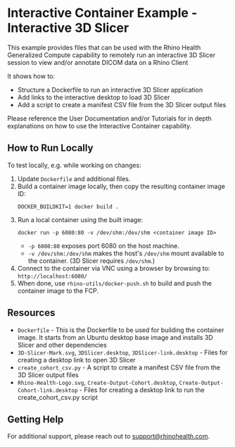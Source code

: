 # Interactive Container Example - Interactive 3D Slicer

This example provides files that can be used with the Rhino Health Generalized Compute capability to remotely run an interactive 3D Slicer session to view and/or annotate DICOM data on a Rhino Client

It shows how to:
* Structure a Dockerfile to run an interactive 3D Slicer application
* Add links to the interactive desktop to load 3D Slicer
* Add a script to create a manifest CSV file from the 3D Slicer output files

Please reference the User Documentation and/or Tutorials for in depth explanations on how to use the Interactive Container capability.


## How to Run Locally

To test locally, e.g. while working on changes:

1. Update `Dockerfile` and additional files.
2. Build a container image locally, then copy the resulting container image ID:
   ```shell
   DOCKER_BUILDKIT=1 docker build .
   ```
3. Run a local container using the built image:
   ```shell
   docker run -p 6080:80 -v /dev/shm:/dev/shm <container image ID>
   ```
   * `-p 6080:80` exposes port 6080 on the host machine.
   * `-v /dev/shm:/dev/shm` makes the host's `/dev/shm` mount available to the container.
     (3D Slicer requires `/dev/shm`.)
4. Connect to the container via VNC using a browser by browsing to: `http://localhost:6080/`
5. When done, use `rhino-utils/docker-push.sh` to build and push the container image to the FCP.


## Resources
- `Dockerfile` - This is the Dockerfile to be used for building the container image. It starts from an Ubuntu desktop base image and installs 3D Slicer and other dependencies 
- `3D-Slicer-Mark.svg`, `3DSlicer.desktop`, `3DSlicer-link.desktop` - Files for creating a desktop link to open 3D Slicer
- `create_cohort_csv.py` - A script to create a manifest CSV file from the 3D Slicer output files
- `Rhino-Health-Logo.svg`, `Create-Output-Cohort.desktop`, `Create-Output-Cohort-link.desktop` - Files for creating a desktop link to run the create_cohort_csv.py script


## Getting Help
For additional support, please reach out to [support@rhinohealth.com](mailto:support@rhinohealth.com).
